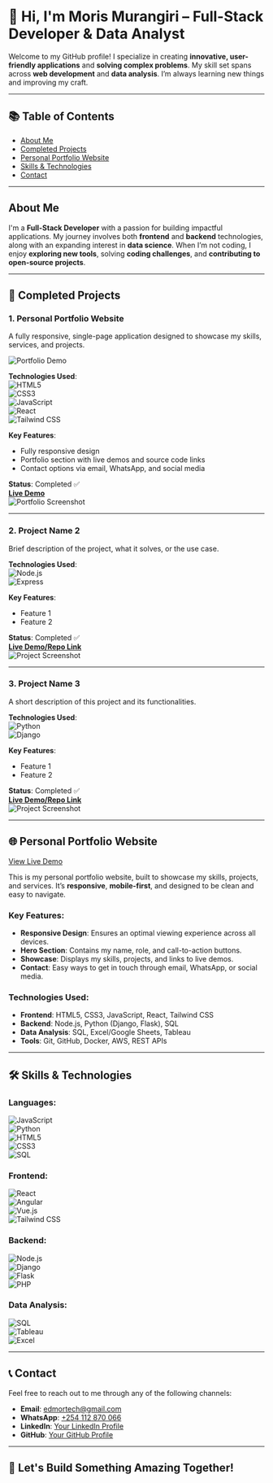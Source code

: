 # 👋 Hi, I'm Moris Murangiri – Full-Stack Developer & Data Analyst

Welcome to my GitHub profile! I specialize in creating **innovative, user-friendly applications** and **solving complex problems**. My skill set spans across **web development** and **data analysis**. I’m always learning new things and improving my craft.

---

## 📚 Table of Contents
- [About Me](#about-me)
- [Completed Projects](#completed-projects)
- [Personal Portfolio Website](#personal-portfolio-website)
- [Skills & Technologies](#skills--technologies)
- [Contact](#contact)

---

## About Me

I'm a **Full-Stack Developer** with a passion for building impactful applications. My journey involves both **frontend** and **backend** technologies, along with an expanding interest in **data science**. When I’m not coding, I enjoy **exploring new tools**, solving **coding challenges**, and **contributing to open-source projects**.

---

## 🚀 Completed Projects

### 1. Personal Portfolio Website
A fully responsive, single-page application designed to showcase my skills, services, and projects.

![Portfolio Demo](https://img.shields.io/badge/Live%20Demo-blue?style=flat&logo=appveyor)

**Technologies Used**:  
![HTML5](https://img.shields.io/badge/HTML5-E34F26?style=flat&logo=html5&logoColor=white)  
![CSS3](https://img.shields.io/badge/CSS3-1572B6?style=flat&logo=css3&logoColor=white)  
![JavaScript](https://img.shields.io/badge/JavaScript-F7DF1E?style=flat&logo=javascript&logoColor=black)  
![React](https://img.shields.io/badge/React-61DAFB?style=flat&logo=react&logoColor=black)  
![Tailwind CSS](https://img.shields.io/badge/Tailwind%20CSS-38B2AC?style=flat&logo=tailwindcss&logoColor=white)

**Key Features**:  
- Fully responsive design  
- Portfolio section with live demos and source code links  
- Contact options via email, WhatsApp, and social media

**Status**: Completed ✅  
[**Live Demo**](#)  
![Portfolio Screenshot](#)

---

### 2. Project Name 2

Brief description of the project, what it solves, or the use case.

**Technologies Used**:  
![Node.js](https://img.shields.io/badge/Node.js-6DA55F?style=flat&logo=node.js&logoColor=white)  
![Express](https://img.shields.io/badge/Express-FFFFFF?style=flat&logo=express&logoColor=000000)

**Key Features**:  
- Feature 1  
- Feature 2  

**Status**: Completed ✅  
[**Live Demo/Repo Link**](#)  
![Project Screenshot](#)

---

### 3. Project Name 3

A short description of this project and its functionalities.

**Technologies Used**:  
![Python](https://img.shields.io/badge/Python-3776AB?style=flat&logo=python&logoColor=white)  
![Django](https://img.shields.io/badge/Django-092D00?style=flat&logo=django&logoColor=white)

**Key Features**:  
- Feature 1  
- Feature 2  

**Status**: Completed ✅  
[**Live Demo/Repo Link**](#)  
![Project Screenshot](#)

---

## 🌐 Personal Portfolio Website

[View Live Demo](#)

This is my personal portfolio website, built to showcase my skills, projects, and services. It’s **responsive**, **mobile-first**, and designed to be clean and easy to navigate.

### Key Features:
- **Responsive Design**: Ensures an optimal viewing experience across all devices.
- **Hero Section**: Contains my name, role, and call-to-action buttons.
- **Showcase**: Displays my skills, projects, and links to live demos.
- **Contact**: Easy ways to get in touch through email, WhatsApp, or social media.

### Technologies Used:
- **Frontend**: HTML5, CSS3, JavaScript, React, Tailwind CSS
- **Backend**: Node.js, Python (Django, Flask), SQL
- **Data Analysis**: SQL, Excel/Google Sheets, Tableau
- **Tools**: Git, GitHub, Docker, AWS, REST APIs

---

## 🛠️ Skills & Technologies

### **Languages**:
![JavaScript](https://img.shields.io/badge/JavaScript-F7DF1E?style=flat&logo=javascript&logoColor=black)  
![Python](https://img.shields.io/badge/Python-3776AB?style=flat&logo=python&logoColor=white)  
![HTML5](https://img.shields.io/badge/HTML5-E34F26?style=flat&logo=html5&logoColor=white)  
![CSS3](https://img.shields.io/badge/CSS3-1572B6?style=flat&logo=css3&logoColor=white)  
![SQL](https://img.shields.io/badge/SQL-003B57?style=flat&logo=sqlite&logoColor=white)

### **Frontend**:
![React](https://img.shields.io/badge/React-61DAFB?style=flat&logo=react&logoColor=black)  
![Angular](https://img.shields.io/badge/Angular-DD1B16?style=flat&logo=angular&logoColor=white)  
![Vue.js](https://img.shields.io/badge/Vue.js-4FC08D?style=flat&logo=vue.js&logoColor=white)  
![Tailwind CSS](https://img.shields.io/badge/Tailwind%20CSS-38B2AC?style=flat&logo=tailwindcss&logoColor=white)

### **Backend**:
![Node.js](https://img.shields.io/badge/Node.js-6DA55F?style=flat&logo=node.js&logoColor=white)  
![Django](https://img.shields.io/badge/Django-092D00?style=flat&logo=django&logoColor=white)  
![Flask](https://img.shields.io/badge/Flask-000000?style=flat&logo=flask&logoColor=white)  
![PHP](https://img.shields.io/badge/PHP-777BB4?style=flat&logo=php&logoColor=white)

### **Data Analysis**:
![SQL](https://img.shields.io/badge/SQL-003B57?style=flat&logo=sqlite&logoColor=white)  
![Tableau](https://img.shields.io/badge/Tableau-E97627?style=flat&logo=tableau&logoColor=white)  
![Excel](https://img.shields.io/badge/Excel-217346?style=flat&logo=microsoft-excel&logoColor=white)

---

## 📞 Contact

Feel free to reach out to me through any of the following channels:

- **Email**: [edmortech@gmail.com](mailto:edmortech@gmail.com)
- **WhatsApp**: [+254 112 870 066](tel:+254112870066)
- **LinkedIn**: [Your LinkedIn Profile](#)
- **GitHub**: [Your GitHub Profile](#)

---

## 🌟 Let's Build Something Amazing Together!
